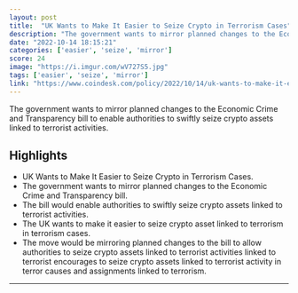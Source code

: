 ```yaml
---
layout: post
title:  "UK Wants to Make It Easier to Seize Crypto in Terrorism Cases"
description: "The government wants to mirror planned changes to the Economic Crime and Transparency bill to enable authorities to swiftly seize crypto assets linked to terrorist activities."
date: "2022-10-14 18:15:21"
categories: ['easier', 'seize', 'mirror']
score: 24
image: "https://i.imgur.com/wV727S5.jpg"
tags: ['easier', 'seize', 'mirror']
link: "https://www.coindesk.com/policy/2022/10/14/uk-wants-to-make-it-easier-to-seize-crypto-in-terrorism-cases/?outputType=amp"
---
```


The government wants to mirror planned changes to the Economic Crime and Transparency bill to enable authorities to swiftly seize crypto assets linked to terrorist activities.

## Highlights

- UK Wants to Make It Easier to Seize Crypto in Terrorism Cases.
- The government wants to mirror planned changes to the Economic Crime and Transparency bill.
- The bill would enable authorities to swiftly seize crypto assets linked to terrorist activities.
- The UK wants to make it easier to seize crypto asset linked to terrorism in terrorism cases.
- The move would be mirroring planned changes  to the bill to allow authorities to seize  crypto assets  linked to terrorist activities linked to terrorist encourages to seize crypto assets linked to terrorist activity in terror causes and assignments linked to terrorism.

---
